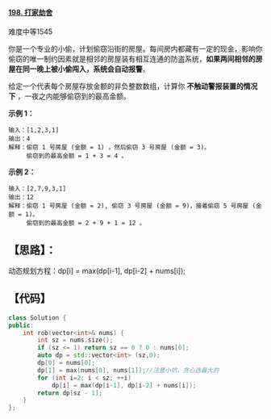 #### [198. 打家劫舍](https://leetcode-cn.com/problems/house-robber/)

难度中等1545

你是一个专业的小偷，计划偷窃沿街的房屋。每间房内都藏有一定的现金，影响你偷窃的唯一制约因素就是相邻的房屋装有相互连通的防盗系统，**如果两间相邻的房屋在同一晚上被小偷闯入，系统会自动报警**。

给定一个代表每个房屋存放金额的非负整数数组，计算你 **不触动警报装置的情况下** ，一夜之内能够偷窃到的最高金额。 

**示例 1：**

```
输入：[1,2,3,1]
输出：4
解释：偷窃 1 号房屋 (金额 = 1) ，然后偷窃 3 号房屋 (金额 = 3)。
     偷窃到的最高金额 = 1 + 3 = 4 。
```

**示例 2：**

```
输入：[2,7,9,3,1]
输出：12
解释：偷窃 1 号房屋 (金额 = 2), 偷窃 3 号房屋 (金额 = 9)，接着偷窃 5 号房屋 (金额 = 1)。
     偷窃到的最高金额 = 2 + 9 + 1 = 12 。
```

## 【思路】：

 动态规划方程：dp[i] = max(dp[i-1], dp[i-2] + nums[i]);

## 【代码】

```c++
class Solution {
public:
    int rob(vector<int>& nums) {
        int sz = nums.size();
        if (sz <= 1) return sz == 0 ? 0 : nums[0];
        auto dp = std::vector<int> (sz,0);
        dp[0] = nums[0];
        dp[1] = max(nums[0], nums[1]);//注意小坑，贪心选最大的
        for (int i=2; i < sz; ++i)
            dp[i] = max(dp[i-1], dp[i-2] + nums[i]);
        return dp[sz - 1];
    }
};
```

